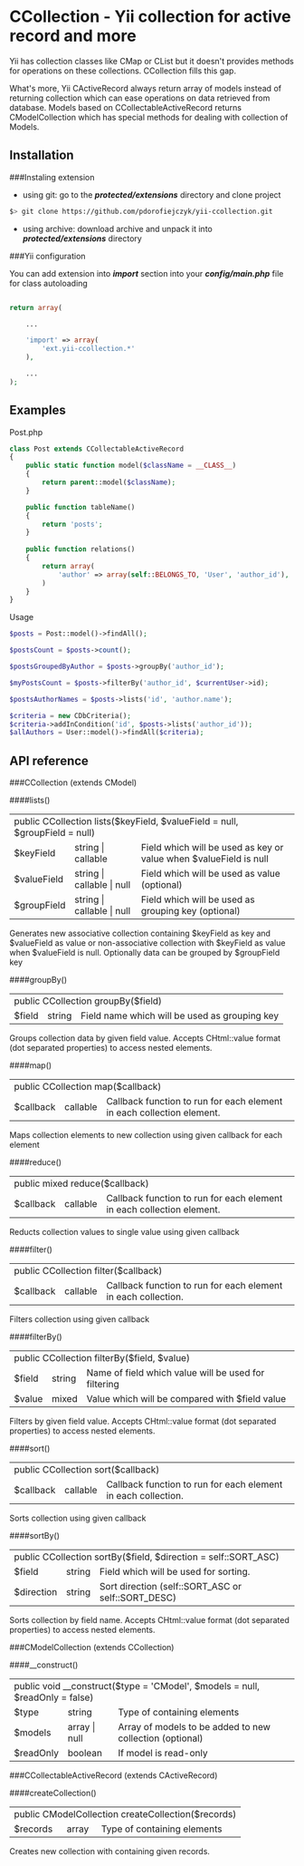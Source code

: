 CCollection - Yii collection for active record and more
=======================

Yii has collection classes like CMap or CList but it doesn't provides methods for operations on these collections. CCollection fills this gap.

What's more, Yii CActiveRecord always return array of models instead of returning collection which can ease operations on data retrieved from database. Models based on CCollectableActiveRecord returns CModelCollection which has special methods for dealing with collection of Models.

Installation
------------

###Instaling extension
 - using git: go to the ***protected/extensions*** directory and clone project<bR>

```bash
$> git clone https://github.com/pdorofiejczyk/yii-ccollection.git
```
 - using archive: download archive and unpack it into ***protected/extensions*** directory

###Yii configuration

You can add extension into ***import*** section into your ***config/main.php*** file for class autoloading

```php

return array(

    ...

    'import' => array(
        'ext.yii-ccollection.*'
    ),

    ...
);

```

Examples
--------
 
Post.php
```php
class Post extends CCollectableActiveRecord
{
    public static function model($className = __CLASS__)
    {
        return parent::model($className);
    }

    public function tableName()
    {
        return 'posts';
    }
    
    public function relations()
    {
        return array(
            'author' => array(self::BELONGS_TO, 'User', 'author_id'),
        )
    }
}
```

Usage
```php
$posts = Post::model()->findAll();

$postsCount = $posts->count();

$postsGroupedByAuthor = $posts->groupBy('author_id');

$myPostsCount = $posts->filterBy('author_id', $currentUser->id);

$postsAuthorNames = $posts->lists('id', 'author.name');

$criteria = new CDbCriteria();
$criteria->addInCondition('id', $posts->lists('author_id'));
$allAuthors = User::model()->findAll($criteria);
```
 

API reference
-------------

###CCollection (extends CModel)

####lists()

<table>
    <tr><td colspan="3">public CCollection lists($keyField, $valueField = null, $groupField = null)</td></tr>
    <tr><td>$keyField</td><td>string | callable</td><td>Field which will be used as key or value when $valueField is null</td></tr>
    <tr><td>$valueField</td><td>string | callable | null</td><td>Field which will be used as value (optional)</td></tr>
    <tr><td>$groupField</td><td>string | callable | null</td><td>Field which will be used as grouping key (optional)</td></tr>
</table>

Generates new associative collection containing $keyField as key and $valueField as value or non-associative collection with $keyField as value when $valueField is null. Optionally data can be grouped by $groupField key

####groupBy()

<table>
    <tr><td colspan="3">public CCollection groupBy($field)</td></tr>
    <tr><td>$field</td><td>string</td><td>Field name which will be used as grouping key</td></tr>
</table>

Groups collection data by given field value. Accepts CHtml::value format (dot separated properties) to access nested elements.

####map()

<table>
    <tr><td colspan="3">public CCollection map($callback)</td></tr>
    <tr><td>$callback</td><td>callable</td><td>Callback function to run for each element in each collection element.</td></tr>
</table>

Maps collection elements to new collection using given callback for each element

####reduce()

<table>
    <tr><td colspan="3">public mixed reduce($callback)</td></tr>
    <tr><td>$callback</td><td>callable</td><td>Callback function to run for each element in each collection element.</td></tr>
</table>

Reducts collection values to single value using given callback

####filter()

<table>
    <tr><td colspan="3">public CCollection filter($callback)</td></tr>
    <tr><td>$callback</td><td>callable</td><td>Callback function to run for each element in each collection.</td></tr>
</table>

Filters collection using given callback

####filterBy()

<table>
    <tr><td colspan="3">public CCollection filterBy($field, $value)</td></tr>
    <tr><td>$field</td><td>string</td><td>Name of field which value will be used for filtering</td></tr>
    <tr><td>$value</td><td>mixed</td><td>Value which will be compared with $field value</td></tr>
</table>

Filters by given field value. Accepts CHtml::value format (dot separated properties) to access nested elements.

####sort()

<table>
    <tr><td colspan="3">public CCollection sort($callback)</td></tr>
    <tr><td>$callback</td><td>callable</td><td>Callback function to run for each element in each collection.</td></tr>
</table>

Sorts collection using given callback

####sortBy()

<table>
    <tr><td colspan="3">public CCollection sortBy($field, $direction = self::SORT_ASC)</td></tr>
    <tr><td>$field</td><td>string</td><td>Field which will be used for sorting.</td></tr>
    <tr><td>$direction</td><td>string</td><td>Sort direction (self::SORT_ASC or self::SORT_DESC)</td></tr>
</table>

Sorts collection by field name. Accepts CHtml::value format (dot separated properties) to access nested elements.

###CModelCollection (extends CCollection)

####__construct()

<table>
    <tr><td colspan="3">public void __construct($type = 'CModel', $models = null, $readOnly = false)</td></tr>
    <tr><td>$type</td><td>string</td><td>Type of containing elements</td></tr>
    <tr><td>$models</td><td>array | null</td><td>Array of models to be added to new collection (optional)</td></tr>
    <tr><td>$readOnly</td><td>boolean</td><td>If model is read-only</td></tr>
</table>

###CCollectableActiveRecord (extends CActiveRecord)

####createCollection()

<table>
    <tr><td colspan="3">public CModelCollection createCollection($records)</td></tr>
    <tr><td>$records</td><td>array</td><td>Type of containing elements</td></tr>
</table>

Creates new collection with containing given records.
